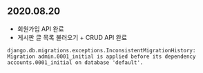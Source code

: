 ## 2020.08.20
* 회원가입 API 완료
* 게시판 글 목록 불러오기 + CRUD API 완료


```
django.db.migrations.exceptions.InconsistentMigrationHistory: Migration admin.0001_initial is applied before its dependency accounts.0001_initial on database 'default'.
```